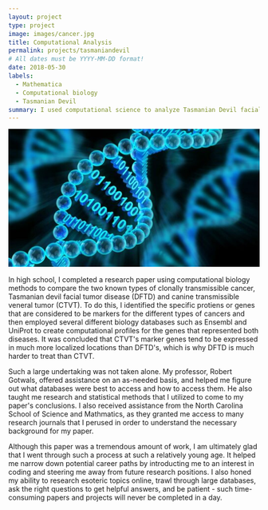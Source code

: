 ```yaml
---
layout: project
type: project
image: images/cancer.jpg
title: Computational Analysis 
permalink: projects/tasmaniandevil
# All dates must be YYYY-MM-DD format!
date: 2018-05-30
labels:
  - Mathematica
  - Computational biology
  - Tasmanian Devil 
summary: I used computational science to analyze Tasmanian Devil facial tumor disease by a comparison with canine transmissible veneral tumor. 
---
```


<img class="ui medium right floated rounded image" src="../images/rsz_biology.jpg">

In high school, I completed a research paper using computational biology methods to compare the two known types of clonally transmissible cancer, Tasmanian devil facial tumor disease (DFTD) and canine transmissible veneral tumor (CTVT). To do this, I identified the specific protiens or genes that are considered to be markers for the different types of cancers and then employed several different biology databases such as Ensembl and UniProt to create computational profiles for the genes that represented both diseases. It was concluded that CTVT's marker genes tend to be expressed in much more localized locations than DFTD's, which is why DFTD is much harder to treat than CTVT.  

Such a large undertaking was not taken alone. My professor, Robert Gotwals, offered assistance on an as-needed basis, and helped me figure out what databases were best to access and how to access them. He also taught me research and statistical methods that I utilized to come to my paper's conclusions. I also received assistance from the North Carolina School of Science and Mathmatics, as they granted me access to many research journals that I perused in order to understand the necessary background for my paper. 

Although this paper was a tremendous amount of work, I am ultimately glad that I went through such a process at such a relatively young age. It helped me narrow down potential career paths by introducting me to an interest in coding and steering me away from future research positions. I also honed my ability to research esoteric topics online, trawl through large databases, ask the right questions to get helpful answers, and be patient - such time-consuming papers and projects will never be completed in a day. 
